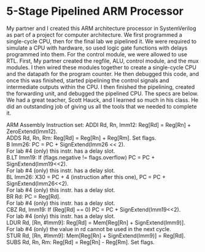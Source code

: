 # 5-Stage Pipelined ARM Processor
My partner and I created this ARM architecture processor in SystemVerilog as part of a project for computer architecture. We first programmed a single-cycle CPU, then for the final lab we pipelined it. We were required to simulate a CPU with hardware, so used logic gate functions with delays programmed into them. For the control module, we were allowed to use RTL. First, My partner created the regfile, ALU, control module, and the mux modules. I then wired these modules together to create a single-cycle CPU and the datapath for the program counter. He then debugged this code, and once this was finished, started pipelining the control signals and intermediate outputs within the CPU. I then finished the pipelining, created the forwarding unit, and debugged the pipelined CPU. The specs are below. We had a great teacher, Scott Hauck, and I learned so much in his class. He did an outstanding job of giving us all the tools that we needed to complete it. 

ARM Assembly Instruction set:
ADDI Rd, Rn, Imm12: Reg[Rd] = Reg[Rn] + ZeroExtend(Imm12).  
ADDS Rd, Rn, Rm: Reg[Rd] = Reg[Rn] + Reg[Rm]. Set flags.  
B Imm26: PC = PC + SignExtend(Imm26 << 2).  
 For lab #4 (only) this instr. has a delay slot.  
B.LT Imm19: If (flags.negative != flags.overflow) PC = PC + SignExtend(Imm19<<2).  
 For lab #4 (only) this instr. has a delay slot.  
BL Imm26: X30 = PC + 4 (instruction after this one), PC = PC + SignExtend(Imm26<<2).  
 For lab #4 (only) this instr. has a delay slot.  
BR Rd: PC = Reg[Rd].  
 For lab #4 (only) this instr. has a delay slot.  
CBZ Rd, Imm19: If (Reg[Rd] == 0) PC = PC + SignExtend(Imm19<<2).  
 For lab #4 (only) this instr. has a delay slot.  
LDUR Rd, [Rn, #Imm9]: Reg[Rd] = Mem[Reg[Rn] + SignExtend(Imm9)].  
For lab #4 (only) the value in rd cannot be used in the next cycle.  
STUR Rd, [Rn, #Imm9]: Mem[Reg[Rn] + SignExtend(Imm9)] = Reg[Rd].  
SUBS Rd, Rn, Rm: Reg[Rd] = Reg[Rn] - Reg[Rm]. Set flags.   
